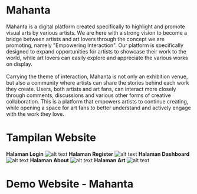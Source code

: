 # Mahanta
Mahanta is a digital platform created specifically to highlight and promote visual arts by various artists. We are here with a strong vision to become a bridge between artists and art lovers through the concept we are promoting, namely "Empowering Interaction". Our platform is specifically designed to expand opportunities for artists to showcase their work to the world, while art lovers can easily explore and appreciate the various works on display. <br> <br> Carrying the theme of interaction, Mahanta is not only an exhibition venue, but also a community where artists can share the stories behind each work they create. Users, both artists and art fans, can interact more closely through comments, discussions and various other forms of creative collaboration. This is a platform that empowers artists to continue creating, while opening a space for art fans to better understand and actively engage with the work they love.

# Tampilan Website
**Halaman Login**
![alt text](https://github.com/Celinahanaa/Mahanta/blob/main/ss/ss%20ilogin.png?raw=true)
**Halaman Register**
![alt text](https://github.com/Celinahanaa/Mahanta/blob/main/ss/ss%20register.png?raw=true)
**Halaman Dashboard**
![alt text](https://github.com/Celinahanaa/Mahanta/blob/main/ss/ss%20dashboard.png?raw=true)
**Halaman About**
![alt text](https://github.com/Celinahanaa/Mahanta/blob/main/ss/ss%20about.png?raw=true)
**Halaman Art**
![alt text](https://github.com/Celinahanaa/Mahanta/blob/main/ss/ss%20art.png?raw=true)

# Demo Website - Mahanta
